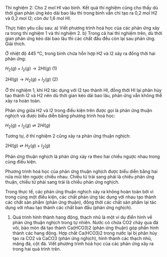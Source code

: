 Thí nghiệm 2: Cho 2 mol HI vào bình. Kết quả thí nghiệm cũng cho thấy dù thời gian phản ứng kéo dài bao lâu thì trong bình vẫn chỉ tạo ra 0,2 mol H2 và 0,2 mol I2; còn dư 1,6 mol HI.

Thực hiện yêu cầu sau:
a) Viết phương trình hoá học của các phản ứng xảy ra trong thí nghiệm 1 và thí nghiệm 2.
b) Trong cả hai thí nghiệm trên, dù thời gian phản ứng kéo dài bao lâu thì các chất đầu đều còn lại sau phản ứng. Giải thích.

Ở nhiệt độ 445 °C, trong bình chứa hỗn hợp H2 và I2 xảy ra đồng thời hai phản ứng:

$H_2(g) + I_2(g) \longrightarrow 2HI(g)$ (1)

$2HI(g) \longrightarrow H_2(g) + I_2(g)$ (2)

Ở thí nghiệm 1, khi H2 tác dụng với I2 tạo thành HI, đồng thời HI lại phân hủy tạo thành I2 và H2 nên dù thời gian kéo dài bao lâu, phản ứng vẫn không thể xảy ra hoàn toàn.

Phản ứng giữa H2 và I2 trong điều kiện trên được gọi là phản ứng thuận nghịch và được biểu diễn bằng phương trình hoá học:

$H_2(g) + I_2(g) \rightleftharpoons 2HI(g)$

Tương tự, ở thí nghiệm 2 cũng xảy ra phản ứng thuận nghịch:

$2HI(g) \rightleftharpoons H_2(g) + I_2(g)$

Phản ứng thuận nghịch là phản ứng xảy ra theo hai chiều ngược nhau trong cùng điều kiện.

Phương trình hoá học của phản ứng thuận nghịch được biểu diễn bằng hai nửa mũi tên ngược chiều nhau. Chiều từ trái sang phải là chiều phản ứng thuận, chiều từ phải sang trái là chiều phản ứng nghịch.

Trong thực tế, các phản ứng thuận nghịch xảy ra không hoàn toàn bởi vì trong cùng một điều kiện, các chất phản ứng tác dụng với nhau tạo thành các chất sản phẩm (phản ứng thuận), đồng thời các chất sản phẩm lại tác dụng với nhau tạo thành các chất ban đầu (phản ứng nghịch).

1. Quá trình hình thành hang động, thạch nhũ là một ví dụ điển hình về phản ứng thuận nghịch trong tự nhiên.
Nước có chứa CO2 chảy qua đá vôi, bào mòn đá tạo thành Ca(HCO3)2 (phản ứng thuận) góp phần hình thành các hang động. Hợp chất Ca(HCO3)2 trong nước lại bị phân hủy tạo ra CO2 và CaCO3 (phản ứng nghịch), hình thành các thạch nhũ, măng đá, cột đá.
Viết phương trình hoá học của các phản ứng xảy ra trong hai quá trình trên.